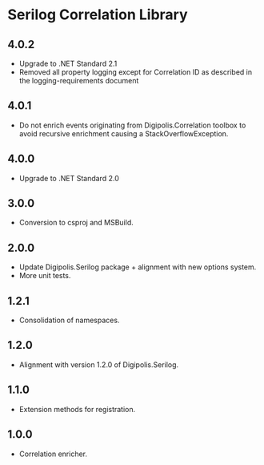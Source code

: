 # Serilog Correlation Library

## 4.0.2

- Upgrade to .NET Standard 2.1
- Removed all property logging except for Correlation ID as described in the logging-requirements document

## 4.0.1

- Do not enrich events originating from Digipolis.Correlation toolbox to avoid recursive enrichment causing a StackOverflowException.

## 4.0.0

- Upgrade to .NET Standard 2.0

## 3.0.0

- Conversion to csproj and MSBuild.

## 2.0.0

- Update Digipolis.Serilog package + alignment with new options system.
- More unit tests.

## 1.2.1

- Consolidation of namespaces.

## 1.2.0

- Alignment with version 1.2.0 of Digipolis.Serilog.

## 1.1.0

- Extension methods for registration.

## 1.0.0

- Correlation enricher.